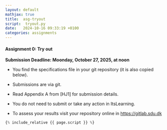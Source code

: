 ```yaml
---
layout: default
mathjax: true
title:  asg-tryout
script:  tryout.py
date:   2024-10-16 09:33:19 +0100
categories: assignments
---
```


#### Assignment 0: Try out

**Submission Deadline: Moonday, October 27, 2025, at noon**


- You find the specifications file in your git repository (it is also copied below).

- Submissions are via git.

- Read Appendix A from [HJ1] for submission details.

- You do not need to submit or take any action in ItsLearning.

- To assess your results visit your repository online in <https://gitlab.sdu.dk> 


```python
{% include_relative {{ page.script }} %}
```



